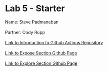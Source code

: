 # Lab 5 - Starter
Name: Steve Padmanaban <br><br>
Partner: Cody Rupp <br><br>
[Link to Introduction to Github Actions Repository](https://github.com/spadmanaban25/introduction-to-github) <br><br>
[Link to Expose Section Github Page](https://spadmanaban25.github.io/Lab5_Starter/expose.html) <br><br>
[Link to Explore Section Github Page](https://spadmanaban25.github.io/Lab5_Starter/explore.html)
